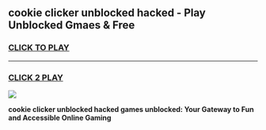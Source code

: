 
## cookie clicker unblocked hacked - Play Unblocked Gmaes & Free
<h3>
<a href="https://news.freeplayer.one?title=cookie_clicker_unblocked_hacked&ref=16F">CLICK TO PLAY</a></h3>
<hr>

<h3>
<a href="https://news.freeplayer.one?title=cookie_clicker_unblocked_hacked&ref=16F">CLICK 2 PLAY</a>
  
</h3>

<a href="https://news.freeplayer.one?title=cookie_clicker_unblocked_hacked&ref=16F/"><img src="https://clearcache.store/games.png"></a>


**cookie clicker unblocked hacked games unblocked: Your Gateway to Fun and Accessible Online Gaming**
